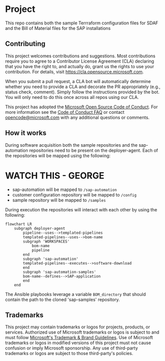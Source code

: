 # Project

This repo contains both the sample Terrraform configuration files for SDAF and the Bill of Material files for the SAP installations

## Contributing

This project welcomes contributions and suggestions.  Most contributions require you to agree to a
Contributor License Agreement (CLA) declaring that you have the right to, and actually do, grant us
the rights to use your contribution. For details, visit https://cla.opensource.microsoft.com.

When you submit a pull request, a CLA bot will automatically determine whether you need to provide
a CLA and decorate the PR appropriately (e.g., status check, comment). Simply follow the instructions
provided by the bot. You will only need to do this once across all repos using our CLA.

This project has adopted the [Microsoft Open Source Code of Conduct](https://opensource.microsoft.com/codeofconduct/).
For more information see the [Code of Conduct FAQ](https://opensource.microsoft.com/codeofconduct/faq/) or
contact [opencode@microsoft.com](mailto:opencode@microsoft.com) with any additional questions or comments.

## How it works

During software acquisition both the sample repositories and the sap-automation repositories need to be present on the deployer-agent. Each of the repositories will be mapped using the following:

# WATCH THIS - GEORGE 

- sap-automation will be mapped to ```/sap-automation```
- customer configuration repository will be mapped to ```/config```
- sample repository will be mapped to ```/samples```

During execution the repositories will interact with each other by using the following:

```mermaid
flowchart LR
    subgraph deployer-agent
        pipeline--uses-->templated-pipelines
        templated-pipelines--uses-->bom-name
        subgraph 'WORKSPACES'
            bom-name
            pipeline
        end
        subgraph 'sap-automation'
        templated-pipelines--executes-->software-download
        end
        subgraph 'sap-automation-samples'
        bom-name--defines-->SAP-application
        end
    end
```

The Ansible playbooks leverage a variable ```BOM_directory``` that should contain the path to the cloned 'sap-samples' repository. 

## Trademarks

This project may contain trademarks or logos for projects, products, or services. Authorized use of Microsoft
trademarks or logos is subject to and must follow
[Microsoft's Trademark & Brand Guidelines](https://www.microsoft.com/en-us/legal/intellectualproperty/trademarks/usage/general).
Use of Microsoft trademarks or logos in modified versions of this project must not cause confusion or imply Microsoft sponsorship.
Any use of third-party trademarks or logos are subject to those third-party's policies.

